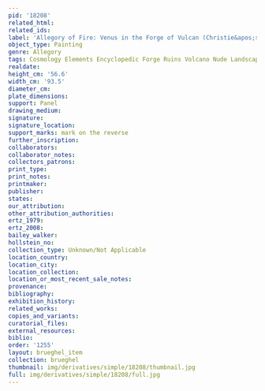 ```yaml
---
pid: '18208'
related_html: 
related_ids: 
label: 'Allegory of Fire: Venus in the Forge of Vulcan (Christie&apos;s, Paris)'
object_type: Painting
genre: Allegory
tags: Cosmology Elements Encyclopedic Forge Ruins Volcano Nude Landscape Armor
realdate: 
height_cm: '56.6'
width_cm: '93.5'
diameter_cm: 
plate_dimensions: 
support: Panel
drawing_medium: 
signature: 
signature_location: 
support_marks: mark on the reverse
further_inscription: 
collaborators: 
collaborator_notes: 
collectors_patrons: 
print_type: 
print_notes: 
printmaker: 
publisher: 
states: 
our_attribution: 
other_attribution_authorities: 
ertz_1979: 
ertz_2008: 
bailey_walker: 
hollstein_no: 
collection_type: Unknown/Not Applicable
location_country: 
location_city: 
location_collection: 
location_or_most_recent_sale_notes: 
provenance: 
bibliography: 
exhibition_history: 
related_works: 
copies_and_variants: 
curatorial_files: 
external_resources: 
biblio: 
order: '1255'
layout: brueghel_item
collection: brueghel
thumbnail: img/derivatives/simple/18208/thumbnail.jpg
full: img/derivatives/simple/18208/full.jpg
---
```


